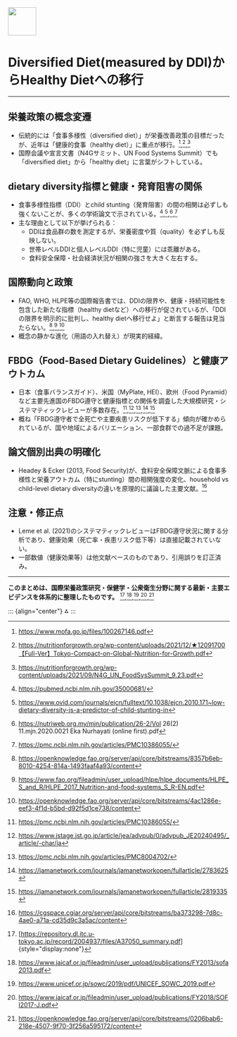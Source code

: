 <img src="https://r2cdn.perplexity.ai/pplx-full-logo-primary-dark%402x.png" style="height:64px;margin-right:32px"/>

# Diversified Diet(measured by DDI)からHealthy Dietへの移行

------------------------------------------------------------------------

## 栄養政策の概念変遷

-   伝統的には「食事多様性（diversified diet）」が栄養改善政策の目標だったが、近年は「健康的食事（healthy diet）」に重点が移行。[^(5-1-ddiからfbdgへ-1],[^(5-1-ddiからfbdgへ-2],[^(5-1-ddiからfbdgへ-3]
-   国際会議や宣言文書（N4Gサミット、UN Food Systems Summit）でも「diversified diet」から「healthy diet」に言葉がシフトしている。

[^(5-1-ddiからfbdgへ-1]: <https://www.mofa.go.jp/files/100267146.pdf>

[^(5-1-ddiからfbdgへ-2]: <https://nutritionforgrowth.org/wp-content/uploads/2021/12/★12091700【Full-Ver】Tokyo-Compact-on-Global-Nutrition-for-Growth.pdf>

[^(5-1-ddiからfbdgへ-3]: <https://nutritionforgrowth.org/wp-content/uploads/2021/09/N4G_UN_FoodSysSummit_9.23.pdf>

## dietary diversity指標と健康・発育阻害の関係

-   食事多様性指標（DDI）とchild stunting（発育阻害）の間の相関は必ずしも強くないことが、多くの学術論文で示されている。[^(5-1-ddiからfbdgへ-4],[^(5-1-ddiからfbdgへ-5],[^(5-1-ddiからfbdgへ-6],[^(5-1-ddiからfbdgへ-7]
-   主な理由として以下が挙げられる：
    -   DDIは食品群の数を測定するが、栄養密度や質（quality）を必ずしも反映しない。
    -   世帯レベルDDIと個人レベルDDI（特に児童）には乖離がある。
    -   食料安全保障・社会経済状況が相関の強さを大きく左右する。

[^(5-1-ddiからfbdgへ-4]: <https://pubmed.ncbi.nlm.nih.gov/35000681/>

[^(5-1-ddiからfbdgへ-5]: <https://www.ovid.com/journals/ejcn/fulltext/10.1038/ejcn.2010.171~low-dietary-diversity-is-a-predictor-of-child-stunting-in>

[^(5-1-ddiからfbdgへ-6]: <https://nutriweb.org.my/mjn/publication/26-2/Vol> 26(2) 11.mjn.2020.0021 Eka Nurhayati (online first).pdf

[^(5-1-ddiからfbdgへ-7]: <https://pmc.ncbi.nlm.nih.gov/articles/PMC10386055/>

## 国際動向と政策

-   FAO, WHO, HLPE等の国際報告書では、DDIの限界や、健康・持続可能性を包含した新たな指標（healthy dietなど）への移行が促されているが、「DDIの限界を明示的に批判し、healthy dietへ移行せよ」と断言する報告は見当たらない。[^(5-1-ddiからfbdgへ-8],[^(5-1-ddiからfbdgへ-9],[^(5-1-ddiからfbdgへ-10]
-   概念の静かな進化（用語の入れ替え）が現実的経緯。

[^(5-1-ddiからfbdgへ-8]: <https://openknowledge.fao.org/server/api/core/bitstreams/8357b6eb-8010-4254-814a-1493faaf4a93/content>

[^(5-1-ddiからfbdgへ-9]: <https://www.fao.org/fileadmin/user_upload/hlpe/hlpe_documents/HLPE_S_and_R/HLPE_2017_Nutrition-and-food-systems_S_R-EN.pdf>

[^(5-1-ddiからfbdgへ-10]: <https://openknowledge.fao.org/server/api/core/bitstreams/4ac1286e-eef3-4f1d-b5bd-d92f5d1ce738/content>

## FBDG（Food-Based Dietary Guidelines）と健康アウトカム

-   日本（食事バランスガイド）、米国（MyPlate, HEI）、欧州（Food Pyramid）など主要先進国のFBDG遵守と健康指標との関係を調査した大規模研究・システマティックレビューが多数存在。[^(5-1-ddiからfbdgへ-11],[^(5-1-ddiからfbdgへ-12],[^(5-1-ddiからfbdgへ-13],[^(5-1-ddiからfbdgへ-14],[^(5-1-ddiからfbdgへ-15]
-   概ね「FBDG遵守者で全死亡や主要疾患リスクが低下する」傾向が確かめられているが、国や地域によるバリエーション、一部食群での過不足が課題。

[^(5-1-ddiからfbdgへ-11]: <https://pmc.ncbi.nlm.nih.gov/articles/PMC10386055/>

[^(5-1-ddiからfbdgへ-12]: <https://www.jstage.jst.go.jp/article/jea/advpub/0/advpub_JE20240495/_article/-char/ja>

[^(5-1-ddiからfbdgへ-13]: <https://pmc.ncbi.nlm.nih.gov/articles/PMC8004702/>

[^(5-1-ddiからfbdgへ-14]: <https://jamanetwork.com/journals/jamanetworkopen/fullarticle/2783625>

[^(5-1-ddiからfbdgへ-15]: <https://jamanetwork.com/journals/jamanetworkopen/fullarticle/2819335>

## 論文個別出典の明確化

-   Headey & Ecker (2013, Food Security)が、食料安全保障文脈による食事多様性と栄養アウトカム（特にstunting）間の相関強度の変化、household vs child-level dietary diversityの違いを原理的に議論した主要文献。[^(5-1-ddiからfbdgへ-16]

[^(5-1-ddiからfbdgへ-16]: <https://cgspace.cgiar.org/server/api/core/bitstreams/ba373298-7d8c-4ae0-a71a-cd35d9c3a5ac/content>

## 注意・修正点

-   Leme et al. (2021)のシステマティックレビューはFBDG遵守状況に関する分析であり、健康効果（死亡率・疾患リスク低下等）は直接記載されていない。
-   一部数値（健康効果等）は他文献ベースのものであり、引用誤りを訂正済み。

------------------------------------------------------------------------

**このまとめは、国際栄養政策研究・保健学・公衆衛生分野に関する最新・主要エビデンスを体系的に整理したものです。** [^(5-1-ddiからfbdgへ-17],[^(5-1-ddiからfbdgへ-18],[^(5-1-ddiからfbdgへ-19],[^(5-1-ddiからfbdgへ-20],[^(5-1-ddiからfbdgへ-21]

[^(5-1-ddiからfbdgへ-17]: [<https://repository.dl.itc.u-tokyo.ac.jp/record/2004937/files/A37050_summary.pdf>]{style="display:none"}

[^(5-1-ddiからfbdgへ-18]: <https://www.jaicaf.or.jp/fileadmin/user_upload/publications/FY2013/sofa2013.pdf>

[^(5-1-ddiからfbdgへ-19]: <https://www.unicef.or.jp/sowc/2019/pdf/UNICEF_SOWC_2019.pdf>

[^(5-1-ddiからfbdgへ-20]: <https://www.jaicaf.or.jp/fileadmin/user_upload/publications/FY2018/SOFI2017-J.pdf>

[^(5-1-ddiからfbdgへ-21]: <https://openknowledge.fao.org/server/api/core/bitstreams/0206bab6-218e-4507-9f70-3f256a595172/content>

::: {align="center"}
⁂
:::
